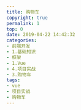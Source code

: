 ```yaml
---
title: 购物车
copyright: true
permalink: 1
top: 0
date: 2019-04-22 14:42:32
categories:
- 前端开发
- 1.基础知识
- 框架
- 1.Vue
- 4.项目实战
- 3.购物车
tags:
- vue
- 项目实战
- 购物车
---
```


